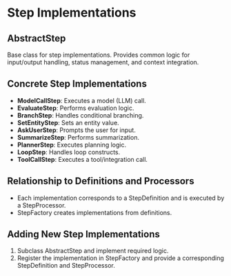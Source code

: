 # Step Implementations

## AbstractStep
Base class for step implementations. Provides common logic for input/output handling, status management, and context integration.

## Concrete Step Implementations
- **ModelCallStep**: Executes a model (LLM) call.
- **EvaluateStep**: Performs evaluation logic.
- **BranchStep**: Handles conditional branching.
- **SetEntityStep**: Sets an entity value.
- **AskUserStep**: Prompts the user for input.
- **SummarizeStep**: Performs summarization.
- **PlannerStep**: Executes planning logic.
- **LoopStep**: Handles loop constructs.
- **ToolCallStep**: Executes a tool/integration call.

## Relationship to Definitions and Processors
- Each implementation corresponds to a StepDefinition and is executed by a StepProcessor.
- StepFactory creates implementations from definitions.

## Adding New Step Implementations
1. Subclass AbstractStep and implement required logic.
2. Register the implementation in StepFactory and provide a corresponding StepDefinition and StepProcessor. 